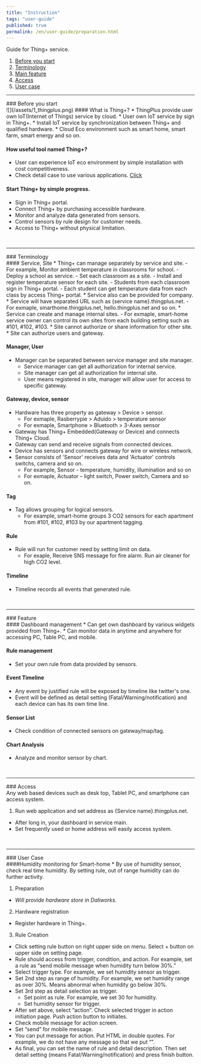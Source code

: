 ```yaml
---
title: "Instruction"
tags: "user-guide"
published: true
permalink: /en/user-guide/preparation.html
---
```


Guide for Thing+ service.

1. [Before you start ](#id-starting)
2. [Terminology ](#id-term) 
3. [Main feature](#id-feature)
4. [Access](#id-anytime)
5. [User case](#id-usecase)

---
<div id='id-starting'></div>
### Before you start
<br>
![](/assets/1_thingplus.png)
#### What is Thing+?
  * ThingPlus provide user own IoT(Internet of Things) service by cloud.
  * User own IoT service by sign in Thing+. 
  * Install IoT service by synchronization between Thing+ and qualified hardware.  
  * Cloud Eco environment such as smart home, smart farm, smart energy and so on.

#### How useful tool named Thing+?
* User can experience IoT eco environment by simple installation with cost competitiveness.
* Check detail case to use various applications.  [Click](http://www.daliworks.net/?page_id=94&lang=en)

#### Start Thing+ by simple progress.
  *	Sign in Thing+ portal.
  *	Connect Thing+ by purchasing accessible hardware.
  *	Monitor and analyze data generated from sensors.
  *	Control sensors by rule design for customer needs.
  *	Access to Thing+ without physical limitation.
 
<br>

---
<div id='id-term'></div>
### Terminology
<br>
#### Service, Site
* Thing+ can manage separately by service and site.
  - For	example, Monitor ambient temperature in classrooms for school.
    - Deploy a school as service. 
    - Set each classroom as a site.
    - Install and register temperature sensor for each site. 
    - Students from each classroom sign in Thing+ portal. 
    - Each student can get temperature data from each class by access Thing+ portal.
* Service also can be provided for company.
* Service will have separated URL such as {service name}.thingplus.net.  
  - For exmaple, smarthome.thingplus.net, hello.thingplus.net and so on.
* Service can create and manage internal sites.  
  - For exmaple, smart-home service owner can control its own sites from each building setting such as #101, #102, #103.  
* Site cannot authorize or share information for other site.
* Site can authorize users and gateway.  

#### Manager, User
* Manager can be separated between service manager and site manager.  
  - Service manager can get all authorization for internal service. 
  - Site manager can get all authorization for internal site. 
  - User means registered in site, manager will allow user for access to specific gateway.

#### Gateway, device, sensor 
* Hardware has three property as gateway > Device > sensor.
    - For exmaple, Rasberrypie > Aduido > temperature sensor
    - For exmaple, Smartphone > Bluetooth > 3-Axes sensor 
* Gateway has Thing+ Embedded(Gateway or Device) and connects Thing+ Cloud.
* Gateway can send and receive signals from connected devices.
* Device has sensors and connects gateway for wire or wireless network.
* Sensor consists of 'Sensor' receives data and 'Actuator' controls switchs, camera and so on.
  - For example, Sensor - temperature, humidity, illumination and so on 
  - For exmaple, Actuator – light switch, Power switch, Camera and so on. 

#### Tag
* Tag allows grouping for logical sensors. 
  - For example, smart-home groups 3 CO2 sensors for each apartment from #101, #102, #103 by our apartment tagging. 

#### Rule
* Rule will run for customer need by setting limit on data.  
  - For exaple, Receive SNS message for fire alarm. Run air cleaner for high CO2 level.  

#### Timeline
* Timeline records all events that generated rule.  

<br>

---
<div id='id-feature'></div>
### Feature
<br>
#### Dashboard management
* Can get own dashboard by various widgets provided from Thing+. 
* Can monitor data in anytime and anywhere for accessing PC, Table PC, and mobile.

<!---
* [Detail description]()
-->

#### Rule management
* Set your own rule from data provided by sensors. 

<!---
* [Detail description]()
-->

#### Event Timeline 
* Any event by justified rule will be exposed by timeline like twitter's one.
* Event will be defined as detail setting (Fatal/Warning/notification) and each device can has its own time line.  

<!---
* [Detail description]()
-->

#### Sensor List
* Check condition of connected sensors on gateway/map/tag.

<!---
* [Detail description]()
-->

#### Chart Analysis
* Analyze and monitor sensor by chart. 

<!---
* [Detail description]()
-->

<br>

---
<div id='id-anytime'></div>
### Access
<br>
Any web based devices such as desk top, Tablet PC, and smartphone can access system.

1. Run web application and set address as {Service name}.thingplus.net. 
* After long in, your dashboard in service main. 
* Set frequently used or home address will easily access system. 

<br>

---
<div id='id-usecase'></div>
### User Case
<br>
####Humidity monitoring for Smart-home
  * By use of humidity sensor, check real time humidity. By setting rule, out of range humidity can do further activity. 

1. Preparation
  * _Will provide hardware store in Daliworks._
2. Hardware registration
  * Register hardware in Thing+.
3. Rule Creation
  * Click setting rule button on right upper side on menu. Select + button on upper side on setting page.  
  * Rule should access from trigger, condition, and action. For example, set a rule as “send mobile message when humidity turn below 30%.”
  * Select trigger type. For example, we set humidity sensor as trigger.  
  * Set 2nd step as range of humidity. For example, we set humidity range as over 30%. Means abnormal when humidity go below 30%.  
  * Set 3rd step as detail selection as trigger.  
    - Set point as rule. For example, we set 30 for humidity. 
    - Set humidity sensor for trigger. 
  * After set above, select “action”. Check selected trigger in action initiation page. Push action button to initiates.
  * Check mobile message for action screen. 
  * Set “send” for mobile message.  
  * You can put message for action. Put HTML in double quotes.  For example, we do not have any message so that we put “”.
  * As final, you can set the name of rule and detail description. Then set detail setting (means Fatal/Warning/notification) and press finish button.  


<div class='scrolltop'>
    <div class='scroll icon'><i class="fa fa-arrow-circle-up"></i></div>
</div>
<!---
  * Other cases

#### Air ventilation in office 
1. preparation
  - Hardware

2. Register Hardware 

3. Make rule
* If high CO2 level, open the windows.  

#### Contorl
-->

<!---
1. Before you start
* Terminalogy
* Features
* Aceess
* User case
-->
